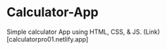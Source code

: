 # Calculator-App
 Simple calculator App using HTML, CSS, & JS.
 (Link)[calculatorpro01.netlify.app]
